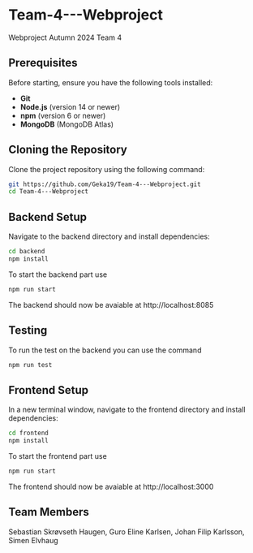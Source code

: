 # Team-4---Webproject
Webproject Autumn 2024 Team 4

## Prerequisites

Before starting, ensure you have the following tools installed:

- **Git**
- **Node.js** (version 14 or newer)
- **npm** (version 6 or newer)
- **MongoDB** (MongoDB Atlas)

## Cloning the Repository
Clone the project repository using the following command:

```bash
git https://github.com/Geka19/Team-4---Webproject.git
cd Team-4---Webproject
```

## Backend Setup

Navigate to the backend directory and install dependencies:

```bash
cd backend
npm install
```

To start the backend part use 
```bash
npm run start 
```

The backend should now be avaiable at http://localhost:8085

## Testing
To run the test on the backend you can use the command 
```bash
npm run test 
```

## Frontend Setup
In a new terminal window, navigate to the frontend directory and install dependencies:

```bash
cd frontend
npm install
```

To start the frontend part use 
```bash
npm run start 
```

The frontend should now be avaiable at http://localhost:3000

## Team Members
Sebastian Skrøvseth Haugen, Guro Eline Karlsen, Johan Filip Karlsson, Simen Elvhaug



